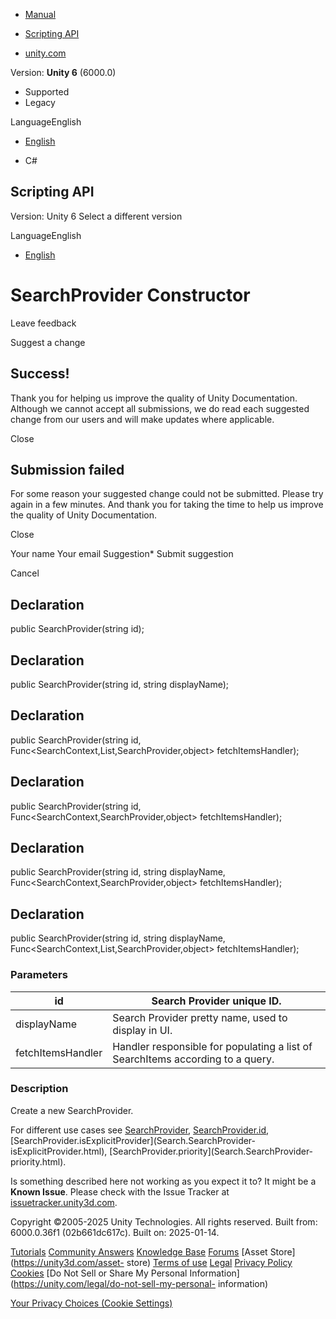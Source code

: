 [ ]()

  * [Manual](../Manual/index.html)
  * [Scripting API](../ScriptReference/index.html)

  * [unity.com](https://unity.com/)

Version: **Unity 6** (6000.0)

  * Supported
  * Legacy

LanguageEnglish

  * [English]()

  * C#

[ ](https://docs.unity3d.com)

## Scripting API

Version: Unity 6 Select a different version

LanguageEnglish

  * [English]()

# SearchProvider Constructor

Leave feedback

Suggest a change

## Success!

Thank you for helping us improve the quality of Unity Documentation. Although
we cannot accept all submissions, we do read each suggested change from our
users and will make updates where applicable.

Close

## Submission failed

For some reason your suggested change could not be submitted. Please <a>try
again</a> in a few minutes. And thank you for taking the time to help us
improve the quality of Unity Documentation.

Close

Your name Your email Suggestion* Submit suggestion

Cancel

[ ]()

## Declaration

public SearchProvider(string id);

## Declaration

public SearchProvider(string id, string displayName);

## Declaration

public SearchProvider(string id,
Func<SearchContext,List<SearchItem>,SearchProvider,object> fetchItemsHandler);

## Declaration

public SearchProvider(string id, Func<SearchContext,SearchProvider,object>
fetchItemsHandler);

## Declaration

public SearchProvider(string id, string displayName,
Func<SearchContext,SearchProvider,object> fetchItemsHandler);

## Declaration

public SearchProvider(string id, string displayName,
Func<SearchContext,List<SearchItem>,SearchProvider,object> fetchItemsHandler);

### Parameters

id | Search Provider unique ID.  
---|---  
displayName | Search Provider pretty name, used to display in UI.  
fetchItemsHandler | Handler responsible for populating a list of SearchItems according to a query.  
  
### Description

Create a new SearchProvider.

For different use cases see [SearchProvider](Search.SearchProvider.html),
[SearchProvider.id](Search.SearchProvider-id.html),
[SearchProvider.isExplicitProvider](Search.SearchProvider-
isExplicitProvider.html), [SearchProvider.priority](Search.SearchProvider-
priority.html).

Is something described here not working as you expect it to? It might be a
**Known Issue**. Please check with the Issue Tracker at
[issuetracker.unity3d.com](https://issuetracker.unity3d.com).

Copyright ©2005-2025 Unity Technologies. All rights reserved. Built from:
6000.0.36f1 (02b661dc617c). Built on: 2025-01-14.

[Tutorials](https://unity3d.com/learn) [Community
Answers](https://answers.unity3d.com) [Knowledge
Base](https://support.unity3d.com/hc/en-us)
[Forums](https://forum.unity3d.com) [Asset Store](https://unity3d.com/asset-
store) [Terms of use](https://docs.unity3d.com/Manual/TermsOfUse.html)
[Legal](https://unity.com/legal) [Privacy
Policy](https://unity.com/legal/privacy-policy)
[Cookies](https://unity.com/legal/cookie-policy) [Do Not Sell or Share My
Personal Information](https://unity.com/legal/do-not-sell-my-personal-
information)

[Your Privacy Choices (Cookie Settings)](javascript:void\(0\);)

